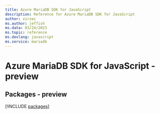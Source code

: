 ```yaml
---
title: Azure MariaDB SDK for JavaScript
description: Reference for Azure MariaDB SDK for JavaScript
author: xirzec
ms.author: jeffish
ms.data: 03/24/2023
ms.topic: reference
ms.devlang: javascript
ms.service: mariadb
---
```

# Azure MariaDB SDK for JavaScript - preview
## Packages - preview
[!INCLUDE [packages](mariadb-index.md)]